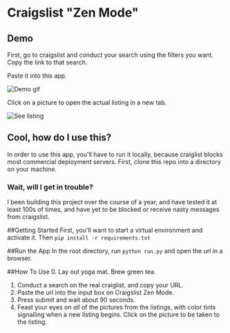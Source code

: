 # Craigslist "Zen Mode"

## Demo

First, go to craigslist and conduct your search using the filters you want. Copy the link to that search.

Paste it into this app.

![Demo gif](demo.gif)

Click on a picture to open the actual listing in a new tab.

![See listing](listing.gif)

## Cool, how do I use this?

In order to use this app, you'll have to run it locally, because craiglist blocks most commercial deployment servers. First, clone this repo into a directory on your machine.

### Wait, will I get in trouble?

I been building this project over the course of a year, and have tested it at least 100s of times, and have yet to be blocked or receive nasty messages from craigslist.

##Getting Started
First, you'll want to start a virtual environment and activate it. Then
`pip install -r requirements.txt`

##Run the App
In the root directory, run
`python run.py`
and open the url in a browser.

##How To Use
0. Lay out yoga mat. Brew green tea.
1. Conduct a search on the real craiglist, and copy your URL. 
2. Paste the url into the input box on Craigslist Zen Mode. 
3. Press submit and wait about 90 seconds. 
4. Feast your eyes on *all* of the pictures from the listings, with color tints signalling when a new listing begins. Click on the picture to be taken to the listing. 



